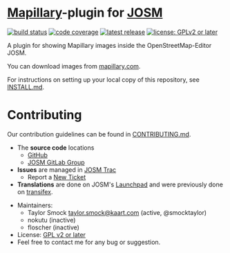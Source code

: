 # [Mapillary](https://mapillary.com)-plugin for [JOSM](https://josm.openstreetmap.de)

[![build status](https://gitlab.com/JOSM/plugin/Mapillary/badges/master/pipeline.svg)](https://gitlab.com/JOSM/plugin/Mapillary/pipelines)
[![code coverage](https://gitlab.com/JOSM/plugin/Mapillary/badges/master/coverage.svg)](https://codecov.io/github/JOSM/Mapillary?branch=master)
[![latest release](https://img.shields.io/github/release/JOSM/Mapillary.svg?style=flat-square&maxAge=7200)](https://gitlab.com/JOSM/plugin/Mapillary/releases)
[![license: GPLv2 or later](https://img.shields.io/badge/license-GPLv2_or_later-blue.svg?style=flat-square&maxAge=7200)](https://gitlab.com/JOSM/plugin/Mapillary/blob/master/LICENSE.md)

A plugin for showing Mapillary images inside the OpenStreetMap-Editor JOSM.

You can download images from [mapillary.com](https://mapillary.com/app).

For instructions on setting up your local copy of this repository, see [INSTALL.md](INSTALL.md).

# Contributing
Our contribution guidelines can be found in [CONTRIBUTING.md](CONTRIBUTING.md).

- The **source code** locations
  - [GitHub](https://github.com/JOSM/mapillary)
  - [JOSM GitLab Group](https://gitlab.com/JOSM/plugin/Mapillary)
- **Issues** are managed in [JOSM Trac](https://josm.openstreetmap.de/query?status=assigned&status=needinfo&status=new&status=reopened&component=Plugin+mapillary&group=component&max=200&col=id&col=summary&col=component&col=status&col=type&col=priority&order=priority&report=17)
  - Report a [New Ticket](https://josm.openstreetmap.de/newticket?component=Plugin+mapillary)
- **Translations** are done on JOSM's [Launchpad](https://translations.launchpad.net/josm/trunk/+pots/josm/) and were previously done on [transifex](https://www.transifex.com/josm/josm/josm-plugin_Mapillary/).

* Maintainers:
  * Taylor Smock <taylor.smock@kaart.com> (active, @smocktaylor)
  * nokutu (inactive)
  * floscher (inactive)
* License: [GPL v2 or later](./LICENSE.md)
* Feel free to contact me for any bug or suggestion.
